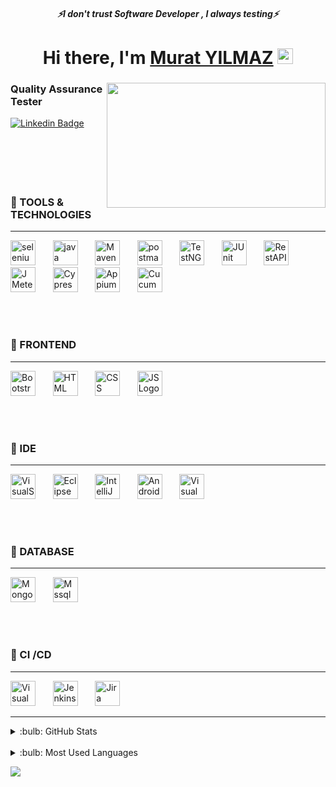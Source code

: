 <h5 align="center">
   <i>⚡️I don't trust Software Developer , I always testing⚡️</i>
</h5>
<div align="center">
   <h1>Hi there, I'm <a href="https://www.linkedin.com/in/murat-yilmaz-2b4322187/">Murat YILMAZ</a> 
      <img src="https://media.giphy.com/media/hvRJCLFzcasrR4ia7z/giphy.gif" width="25px"> 
   </h1>  
</div>
<div>
   <img src="https://uploads.toptal.io/blog/image/91302/toptal-blog-image-1434578005589-4e6897ec04cc0b3c7075b9b011ee915c.gif" align="right" width="350" height="200" >

### Quality Assurance Tester 

[![Linkedin Badge](https://img.shields.io/badge/-LinkedIn-blue?style=flat-square&logo=Linkedin&logoColor=white)](https://www.linkedin.com/in/murat-yilmaz-2b4322187/)
   <br/>
   <br/>
   <br/>
   <br/>
   <br/>
   <br/>
</div>

### 🔗 TOOLS & TECHNOLOGIES
---

<p align="left">
<img src="https://raw.githubusercontent.com/detain/svg-logos/780f25886640cef088af994181646db2f6b1a3f8/svg/selenium-logo.svg" alt="selenium"  height="40"/>
&nbsp;&nbsp;&nbsp;&nbsp;&nbsp; 
<img src="https://seeklogo.com/images/J/java-logo-41D4155FC3-seeklogo.com.png" alt="java" height="40"/>
&nbsp;&nbsp;&nbsp;&nbsp;&nbsp;
<img src="https://fullstackcode.dev/wp-content/uploads/2021/12/Apache-maven-1024x502.jpg" alt="Maven" height="40"> 
&nbsp;&nbsp;&nbsp;&nbsp;&nbsp;
<img src="https://westfax.com/img/Postman_Logo.svg" alt="postman" height="40"/>  
&nbsp;&nbsp;&nbsp;&nbsp;&nbsp;
<img src="https://user-images.githubusercontent.com/81934354/180616164-57d01308-fbd3-4696-9836-e4b250f8d80d.svg" height="40" alt="TestNG"> 
&nbsp;&nbsp;&nbsp;&nbsp;&nbsp;
<img src="https://user-images.githubusercontent.com/81934354/180616497-e4177038-69d9-4f77-a77e-e261045a173b.svg" height="40" alt="JUnit"> 
&nbsp;&nbsp;&nbsp;&nbsp;&nbsp;
<img src="https://svgshare.com/i/jKN.svg" height="40" alt="RestAPI"> 
&nbsp;&nbsp;&nbsp;&nbsp;&nbsp;
<img src="https://svn.apache.org/repos/asf/jmeter/site/images/logo.svg" height="40" alt="JMeter"> 
&nbsp;&nbsp;&nbsp;&nbsp;&nbsp;
<img src="https://upload.wikimedia.org/wikipedia/commons/a/a4/Cypress.png" height="40" alt="Cypress"> 
&nbsp;&nbsp;&nbsp;&nbsp;&nbsp;
<img src="https://user-images.githubusercontent.com/81934354/180616726-c08a6533-554e-4cf9-a647-41ea5e934271.svg" height="40" alt="Appium"> 
&nbsp;&nbsp;&nbsp;&nbsp;&nbsp;
<img src="https://user-images.githubusercontent.com/81934354/180617097-7431fd1f-a938-4e07-8b5b-956cafcde8d5.svg" height="40" alt="Cucumber"> 
</p>

<br/>
<br/>

### 🔘 FRONTEND
---
<p align="left">
<img src="https://user-images.githubusercontent.com/81934354/180617248-22e6e2cb-3cf2-45ba-bc70-96a4d252dda0.png" alt="Bootstrap Logo" height="40"/>
&nbsp;&nbsp;&nbsp;&nbsp;&nbsp;
<img src="https://user-images.githubusercontent.com/81934354/180617484-60fea03d-a099-4e18-95d6-3d731c584ef7.svg" alt="HTML Logo" height="40"/>
&nbsp;&nbsp;&nbsp;&nbsp;&nbsp;
<img src="https://www.vectorlogo.zone/logos/w3_css/w3_css-ar21.svg" alt="CSS Logo" height="40"/>
&nbsp;&nbsp;&nbsp;&nbsp;&nbsp;
<img src="https://repository-images.githubusercontent.com/161459736/524e6f00-8313-11e9-9c74-51546bca55a3" alt="JS Logo" height="40"/>

</p>

<br/>
<br/>

### 🔘 IDE
---
<p align="left">

<img src="https://docs.toradex.com/107819-visual-studio-code-logo-2020.svg" alt="VisualStudioCode Logo" height="40"/>      
&nbsp;&nbsp;&nbsp;&nbsp;&nbsp;
<img src="https://upload.wikimedia.org/wikipedia/commons/d/d0/Eclipse-Luna-Logo.svg" alt="Eclipse Logo" height="40"/>
&nbsp;&nbsp;&nbsp;&nbsp;&nbsp;
<img src="https://velog.velcdn.com/images/codemcd/post/c8c93f48-fcf2-4793-a23d-6f6ed1a12803/intellij_idea_logo.png" height="40" alt="IntelliJ">
&nbsp;&nbsp;&nbsp;&nbsp;&nbsp;
<img src="https://user-images.githubusercontent.com/81934354/180577101-bc67bc5e-6244-4486-960e-dc0cad8b82a0.png" height="40" alt="Android Studio">
&nbsp;&nbsp;&nbsp;&nbsp;&nbsp;
<img src="https://upload.wikimedia.org/wikipedia/commons/1/19/Visual_Studio_2012_logo_and_wordmark.svg" alt="Visual Studio Logo" height="40"/>

</p>

</p>
<br/>
<br/>
   
### 🔘 DATABASE
---
<p align="left">
<img src="https://upload.wikimedia.org/wikipedia/commons/9/93/MongoDB_Logo.svg" alt="MongoDB" height="40" />
&nbsp;&nbsp;&nbsp;&nbsp;&nbsp;
<img src="https://www.kindpng.com/picc/m/403-4036315_microsoft-sql-server-logo-sql-server-logo-svg.png" alt="Mssql Server" height="40" />

</p>

<br/>
<br/>

### 🔘 CI /CD
---
<p align="left"> 
<img src="https://cdn.cdnlogo.com/logos/d/8/docker.svg" alt="Visual Studio Logo" height="40" />
&nbsp;&nbsp;&nbsp;&nbsp;&nbsp;
<img src="https://upload.wikimedia.org/wikipedia/commons/e/e3/Jenkins_logo_with_title.svg" alt="Jenkins" height="40" />
&nbsp;&nbsp;&nbsp;&nbsp;&nbsp;
<img src="https://svgshare.com/i/jKP.svg" alt="Jira" height="40" /> 
 
</p>

---
 
<details>
<summary>:bulb: GitHub Stats   </summary>
<img src="https://github-readme-stats.vercel.app/api?username=muratylmz44&theme=cobalt" >

</details>

<br/>

<details>
<summary>:bulb: Most Used Languages   </summary>
<img src="https://github-readme-stats.vercel.app/api/top-langs/?username=muratylmz44&layout=compact" >

</details>


![](https://komarev.com/ghpvc/?username=muratylmz44&color=green)

 




   
   










































































